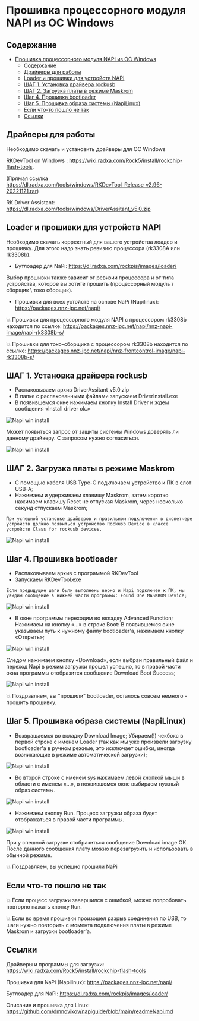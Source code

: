 # Прошивка процессорного модуля NAPI из ОС Windows

## Содержание

- [Прошивка процессорного модуля NAPI из ОС Windows](#прошивка-процессорного-модуля-napi-из-ос-windows)
  - [Содержание](#содержание)
  - [Драйверы для работы](#драйверы-для-работы)
  - [Loader и прошивки для устройств NAPI](#loader-и-прошивки-для-устройств-napi)
  - [ШАГ 1. Установка драйвера rockusb](#шаг-1-установка-драйвера-rockusb)
  - [ШАГ 2. Загрузка платы в режиме Maskrom](#шаг-2-загрузка-платы-в-режиме-maskrom)
  - [Шаг 4. Прошивка bootloader](#шаг-4-прошивка-bootloader)
  - [Шаг 5. Прошивка образа системы (NapiLinux)](#шаг-5-прошивка-образа-системы-napilinux)
  - [Если что-то пошло не так](#если-что-то-пошло-не-так)
  - [Ссылки](#ссылки)


## Драйверы для работы

Необходимо скачать и установить драйверы для ОС Windows


RKDevTool on Windows : https://wiki.radxa.com/Rock5/install/rockchip-flash-tools. 

(Прямая ссылка https://dl.radxa.com/tools/windows/RKDevTool_Release_v2.96-20221121.rar)

RK Driver Assistant: https://dl.radxa.com/tools/windows/DriverAssitant_v5.0.zip

## Loader и прошивки для устройств NAPI

Необходимо скачать корректный для вашего устройства лоадер и прошивку. Для этого надо знать ревизию процессора (rk3308A или rk3308b).

 - Бутлоадер для NaPi: https://dl.radxa.com/rockpis/images/loader/

Выбор прошивки также зависит от ревизии процессора и от типа устройства, которое вы хотите прошить (процессорный модуль \ сборщик \ токо сборщик).

- Прошивки для всех устойств на основе NaPi (Napilinux): https://packages.nnz-ipc.net/napi/

:boom: Прошивки для процессорного модуля NAPI с процессором rk3308b находится по ссылке: https://packages.nnz-ipc.net/napi/nnz-napi-image/napi-rk3308b-s/

:boom: Прошивки для токо-сборщика с процессором rk3308b находится по ссылке: https://packages.nnz-ipc.net/napi/nnz-frontcontrol-image/napi-rk3308b-s/

## ШАГ 1. Установка драйвера rockusb

- Распаковываем архив DriverAssitant_v5.0.zip
- В папке с распакованными файлами запускаем DriverInstall.exe
- В появившемся окне нажимаем кнопку Install Driver и ждем сообщения «Install driver ok.»
  
![Napi win install](img-w/w1.png)
  
Может появиться запрос от защиты системы Windows доверять ли данному драйверу. С запросом нужно согласиться.

![Napi win install](img-w/w2.png)

## ШАГ 2. Загрузка платы в режиме Maskrom

- С помощью кабеля USB Type-C подключаем устройство к ПК в слот USB-A;
- Нажимаем и удерживаем клавишу Maskrom, затем коротко нажимаем клавишу Reset не отпуская Maskrom, через несколько секунд отпускаем Maskrom;

```text
При успешной установке драйверов и правильном подключении в диспетчере устройств должно появиться устройство Rockusb Device в классе устройств Class for rockusb devices.
```
![Napi win install](img-w/w3.png)

## Шаг 4. Прошивка bootloader

- Распаковываем архив с программой RKDevTool
- Запускаем RKDevTool.exe
```text
Если предыдущие шаги были выполнены верно и Napi подключен к ПК, мы увидим сообщение в нижней части программы: Found One MASKROM Device;
```
![Napi win install](img-w/w4.png)

- В окне программы переходим во вкладку Advanced Function;
Нажимаем на кнопку «...» в строке Boot:
В появившемся окне указываем путь к нужному файлу bootloader’а, нажимаем кнопку «Открыть»;

![Napi win install](img-w/w7.png)

Следом нажимаем кнопку «Download», если выбран правильный файл и переход Napi в режим загрузки прошел успешно, то в правой части окна программы отобразится сообщение Download Boot Success;

![Napi win install](img-w/w8.png)

:boom: Поздравляем, вы "прошили" bootloader, осталось совсем немного - прошить прошивку.

## Шаг 5. Прошивка образа системы (NapiLinux)

- Возвращаемся во вкладку Download Image; 
Убираем(!) чекбокс в первой строке с именем Loader (так как мы уже произвели загрузку bootloader’а в ручном режиме, это исключает ошибки, иногда возникающие в режиме автоматической загрузки);

![Napi win install](img-w/w9.png)

- Во второй строке с именем sys нажимаем левой кнопкой мыши в области с именем «...», в появившемся окне выбираем нужный образ системы. 

![Napi win install](img-w/w10.png)

- Нажимаем кнопку Run. Процесс загрузки образа будет отображаться в правой части программы.

![Napi win install](img-w/w11.png)

При у спешной загрузке отобразиться сообщение Download image OK.
После данного сообщения плату можно перезагрузить и использовать в обычной режиме. 

:boom: Поздравляем, вы успешно прошили NaPi

## Если что-то пошло не так

:boom: Если процесс загрузки завершился с ошибкой, можно попробовать повторно нажать кнопку Run.

:boom: Если во время прошивки произошел разрыв соединения по USB, то шаги нужно повторить с момента подключения платы в режиме Maskrom и загрузки bootloader’а.

## Ссылки

Драйверы и программы для загрузки: https://wiki.radxa.com/Rock5/install/rockchip-flash-tools

Прошивки для NaPi (Napilinux): https://packages.nnz-ipc.net/napi/

Бутлоадер для NaPi: https://dl.radxa.com/rockpis/images/loader/

Описание и прошивка для Linux: https://github.com/dmnovikov/napiguide/blob/main/readmeNapi.md
